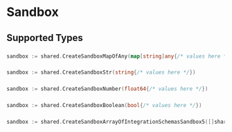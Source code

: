 # Sandbox


## Supported Types

### 

```go
sandbox := shared.CreateSandboxMapOfAny(map[string]any{/* values here */})
```

### 

```go
sandbox := shared.CreateSandboxStr(string{/* values here */})
```

### 

```go
sandbox := shared.CreateSandboxNumber(float64{/* values here */})
```

### 

```go
sandbox := shared.CreateSandboxBoolean(bool{/* values here */})
```

### 

```go
sandbox := shared.CreateSandboxArrayOfIntegrationSchemasSandbox5([]shared.IntegrationSchemasSandbox5{/* values here */})
```

